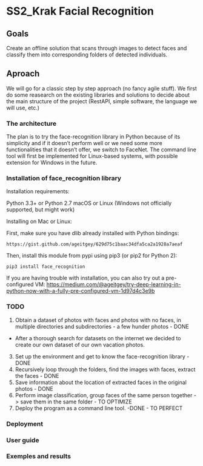 # SS2_Krak Facial Recognition

## Goals
Create an offline solution that scans through images to detect faces and classify them into corresponding folders of detected individuals.

## Aproach
We will go for a classic step by step approach (no fancy agile stuff).
We first do some reasearch on the existing libraries and solutions to decide about the main structure of the project (RestAPI, simple software, the language we will use, etc.)

### The architecture
The plan is to try the face-recognition library in Python because of its simplicity and if it doesn’t perform well or we need some more functionalities that it doesn’t offer, we switch to FaceNet.
The command line tool will first be implemented for Linux-based systems, with possible extension for Windows in the future.

### Installation of face_recognition library
Installation requirements:

Python 3.3+ or Python 2.7
macOS or Linux (Windows not officially supported, but might work)

Installing on Mac or Linux:

First, make sure you have dlib already installed with Python bindings:

    https://gist.github.com/ageitgey/629d75c1baac34dfa5ca2a1928a7aeaf

Then, install this module from pypi using pip3 (or pip2 for Python 2):

    pip3 install face_recognition

If you are having trouble with installation, you can also try out a
pre-configured VM: https://medium.com/@ageitgey/try-deep-learning-in-python-now-with-a-fully-pre-configured-vm-1d97d4c3e9b


### TODO
1) Obtain a dataset of photos with faces and photos with no faces, in multiple directories and subdirectories - a few hunder photos - DONE
  * After a thorough search for datasets on the internet we decided to create our own dataset of our own vacation photos.
3) Set up the environment and get to know the face-recognition library - DONE
4) Recursively loop through the folders, find the images with faces, extract the faces - DONE
5) Save information about the location of extracted faces in the original photos - DONE
6) Perform image classification, group faces of the same person together -> save them in the same folder - TO OPTIMIZE
8) Deploy the program as a command line tool. -DONE - TO PERFECT

### Deployment

### User guide

### Exemples and results
